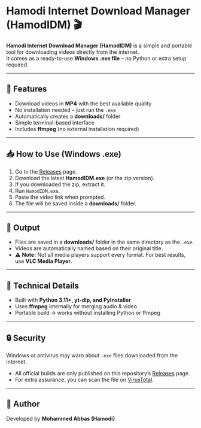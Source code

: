 # Hamodi Internet Download Manager (HamodIDM) 🎬

**Hamodi Internet Download Manager (HamodIDM)** is a simple and portable tool for downloading videos directly from the internet.  
It comes as a ready-to-use **Windows .exe file** – no Python or extra setup required.

---

## 🚀 Features
- Download videos in **MP4** with the best available quality  
- No installation needed – just run the `.exe`  
- Automatically creates a **downloads/** folder  
- Simple terminal-based interface  
- Includes **ffmpeg** (no external installation required)  

---

## 📥 How to Use (Windows .exe)
1. Go to the [Releases](../../releases) page.  
2. Download the latest **HamodIDM.exe** (or the zip version).  
3. If you downloaded the zip, extract it.  
4. Run `HamodIDM.exe`.  
5. Paste the video link when prompted.  
6. The file will be saved inside a **downloads/** folder.  

---

## 📂 Output
- Files are saved in a **downloads/** folder in the same directory as the `.exe`.  
- Videos are automatically named based on their original title.  
- ⚠ **Note:** Not all media players support every format. For best results, use **VLC Media Player**.  

---

## 🔧 Technical Details
- Built with **Python 3.11+, yt-dlp, and PyInstaller**  
- Uses **ffmpeg** internally for merging audio & video  
- Portable build → works without installing Python or ffmpeg  

---

## 🔒 Security
Windows or antivirus may warn about `.exe` files downloaded from the internet.  
- All official builds are only published on this repository’s [Releases](../../releases) page.  
- For extra assurance, you can scan the file on [VirusTotal](https://www.virustotal.com/).  

---

## 👤 Author
Developed by **Mohammed Abbas (Hamodi)**  
